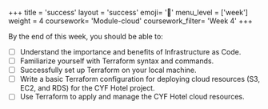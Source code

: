 +++
title = 'success'
layout = 'success'
emoji= '📝'
menu_level = ['week']
weight = 4
coursework= 'Module-cloud'
coursework_filter= 'Week 4'
+++

By the end of this week, you should be able to:

- [ ] Understand the importance and benefits of Infrastructure as Code.
- [ ] Familiarize yourself with Terraform syntax and commands.
- [ ] Successfully set up Terraform on your local machine.
- [ ] Write a basic Terraform configuration for deploying cloud resources (S3, EC2, and RDS) for the CYF Hotel project.
- [ ] Use Terraform to apply and manage the CYF Hotel cloud resources.
